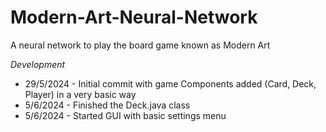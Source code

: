 # Modern-Art-Neural-Network
A neural network to play the board game known as Modern Art

*Development*
- 29/5/2024 - Initial commit with game Components added (Card, Deck, Player) in a very basic way
- 5/6/2024 - Finished the Deck.java class
- 5/6/2024 - Started GUI with basic settings menu